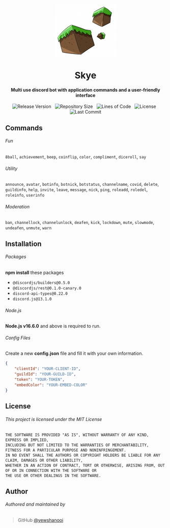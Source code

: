 <p align="center">
    <img src=".github/readme_icon.png" width="190" height="165"/>
</p>

<h1 align="center">
    Skye
    <br>
</h1>

<h4 align="center">Multi use discord bot with application commands and a user-friendly interface</h4>

<p align="center">
        <img alt="Release Version" src="https://img.shields.io/github/v/release/yewshanooi/skye?include_prereleases&style=flat-square">
    </a>
    &nbsp;
  	    <img alt="Repository Size" src="https://img.shields.io/github/repo-size/yewshanooi/skye?style=flat-square">
    </a>
    &nbsp;
        <img alt="Lines of Code" src="https://img.shields.io/tokei/lines/github/yewshanooi/skye?style=flat-square">
    </a>
    &nbsp;
        <img alt="License" src="https://img.shields.io/github/license/yewshanooi/skye?style=flat-square">
    </a>
    &nbsp;
        <img alt="Last Commit" src="https://img.shields.io/github/last-commit/yewshanooi/skye?style=flat-square">
    </a>
</p>

## Commands
###### Fun
`8ball`, `achievement`, `beep`, `coinflip`, `color`, `compliment`, `diceroll`, `say`

###### Utility 
`announce`, `avatar`, `botinfo`, `botnick`, `botstatus`, `channelname`, `covid`, `delete`, `guildinfo`, `help`, `invite`, `leave`, `message`, `nick`, `ping`, `roleadd`, `roledel`, `roleinfo`, `userinfo`

###### Moderation
`ban`, `channellock`, `channelunlock`, `deafen`, `kick`, `lockdown`, `mute`, `slowmode`, `undeafen`, `unmute`, `warn`

## Installation
###### Packages
**npm install** these packages
* `@discordjs/builders@0.5.0`
* `@discordjs/rest@0.1.0-canary.0`
* `discord-api-types@0.22.0`
* `discord.js@13.1.0`

###### Node.js
**Node.js v16.6.0** and above is required to run.

###### Config Files
Create a new **config.json** file and fill it with your own information.
```json
{
	"clientId": "YOUR-CLIENT-ID",
	"guildId": "YOUR-GUILD-ID",
	"token": "YOUR-TOKEN",
	"embedColor": "YOUR-EMBED-COLOR"
}
```

## License
###### This project is licensed under the MIT License
```
THE SOFTWARE IS PROVIDED "AS IS", WITHOUT WARRANTY OF ANY KIND, EXPRESS OR IMPLIED, 
INCLUDING BUT NOT LIMITED TO THE WARRANTIES OF MERCHANTABILITY, FITNESS FOR A PARTICULAR PURPOSE AND NONINFRINGEMENT. 
IN NO EVENT SHALL THE AUTHORS OR COPYRIGHT HOLDERS BE LIABLE FOR ANY CLAIM, DAMAGES OR OTHER LIABILITY, 
WHETHER IN AN ACTION OF CONTRACT, TORT OR OTHERWISE, ARISING FROM, OUT OF OR IN CONNECTION WITH THE SOFTWARE OR 
THE USE OR OTHER DEALINGS IN THE SOFTWARE.
```

## Author
###### Authored and maintained by
> GitHub [@yewshanooi](https://github.com/yewshanooi)